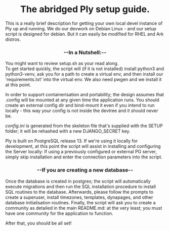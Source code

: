 <div align="center">
  <h1>The abridged Ply setup guide.</h1>
</div>
<p>This is a really brief description for getting your own local devel instance of Ply up and running. We do our devwork on Debian Linux - and our setup script is designed for debian. But it can easily be modified for RHEL and Ark distros.</p>
<h3 align="center">--In a Nutshell:--</h3>
<p>
You might want to review setup.sh as your read along.<br/>To get started quickly, the script will (if it is not installed) install python3 and python3-venv, ask you for a path to create a virtual env, and then install our 'requirements.txt' into the virtual env. We also need pwgen and we install it at this point.
</p>
<p>
In order to support containerisation and portability; the design assumes that .config will be mounted at any given time the application runs. You should create an external config dir and bind-mount it even if you intend to run locally - this way your config is not inside the devtree and it should never be.
</p>
<p>
<em>config.ini</em> is generated from the skeleton file that's supplied with the SETUP folder; it will be rehashed with a new DJANGO_SECRET key.
</p>

<p>
Ply is built on PostgreSQL release 13. If we're using it locally for development, at this point the script will assist in installing and configuring the Server locally: If using a previously configured or external PG server, simply skip installation and enter the connection parameters into the script.
</p>
<h3 align="center">--If you are creating a new database--</h3>
<p>
Once the database is created in postgres; the script will automatically execute migrations and then run the SQL installation procedure to install SQL routines to the database. Afterwards, please follow the prompts to create a superuser, install timezones, templates, dynapages, and other database initialisation routines.
Finally, the script will ask you to create a community as detailed in the main README.md: at the very least; you must have one community for the application to function.
</p>

<p>After that, you should be all set!</p>
